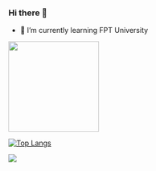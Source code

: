 ### Hi there 👋

<!--
**danghieuthang/danghieuthang** is a ✨ _special_ ✨ repository because its `README.md` (this file) appears on your GitHub profile.

Here are some ideas to get you started:

- 🔭 I’m currently working on ...
- 🌱 I’m currently learning ...
- 👯 I’m looking to collaborate on ...
- 🤔 I’m looking for help with ...
- 💬 Ask me about ...
- 📫 How to reach me: ...
- 😄 Pronouns: ...
- ⚡ Fun fact: ...
-->
- 🌱 I’m currently learning FPT University
<img height="180em" src="https://github-readme-stats.vercel.app/api?username=danghieuthang&show_icons=true&hide_border=false&&count_private=true&&theme=tokyonight" />

[![Top Langs](https://github-readme-stats.vercel.app/api/top-langs/?username=danghieuthang&hide=css,typescript&langs_count=8&include_all_commits=true&layout=compact)](https://github.com/anuraghazra/github-readme-stats)

![](https://komarev.com/ghpvc/?username=danghieuthang&style=flat-square)
